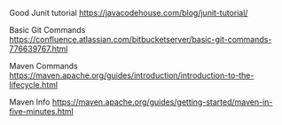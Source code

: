 Good Junit tutorial
https://javacodehouse.com/blog/junit-tutorial/

Basic Git Commands
https://confluence.atlassian.com/bitbucketserver/basic-git-commands-776639767.html

Maven Commands
https://maven.apache.org/guides/introduction/introduction-to-the-lifecycle.html

Maven Info
https://maven.apache.org/guides/getting-started/maven-in-five-minutes.html